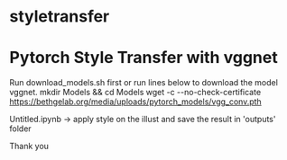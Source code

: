 # styletransfer
# Pytorch Style Transfer with vggnet

Run download_models.sh first or run lines below to download the model vggnet.
mkdir Models && cd Models
wget -c --no-check-certificate https://bethgelab.org/media/uploads/pytorch_models/vgg_conv.pth

Untitled.ipynb -> apply style on the illust and save the result in 'outputs' folder

Thank you
